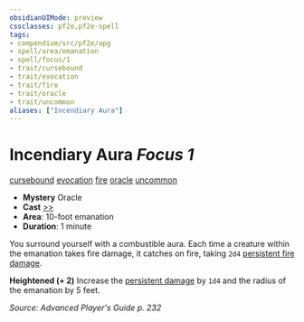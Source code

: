 ```yaml
---
obsidianUIMode: preview
cssclasses: pf2e,pf2e-spell
tags:
- compendium/src/pf2e/apg
- spell/area/emanation
- spell/focus/1
- trait/cursebound
- trait/evocation
- trait/fire
- trait/oracle
- trait/uncommon
aliases: ["Incendiary Aura"]
---
```

# Incendiary Aura *Focus 1*   
[cursebound](rules/traits/cursebound-apg.md "Cursebound Spell Trait")  [evocation](rules/traits/evocation.md "Evocation School Trait")  [fire](rules/traits/fire.md "Fire Energy & Element Trait")  [oracle](rules/traits/oracle-apg.md "Oracle Class Trait")  [uncommon](rules/traits/uncommon.md "Uncommon Rarity Trait")  

- **Mystery** Oracle
- **Cast** [>>](rules/core-rulebook/chapter-9-playing-the-game.md#Actions "Two-Action") 
- **Area**: 10-foot emanation
- **Duration**: 1 minute

You surround yourself with a combustible aura. Each time a creature within the emanation takes fire damage, it catches on fire, taking `2d4` [persistent fire damage](rules/conditions.md#Persistent%20Damage).

**Heightened (+ 2)** Increase the [persistent damage](rules/conditions.md#Persistent%20Damage) by `1d4` and the radius of the emanation by 5 feet.

*Source: Advanced Player's Guide p. 232*